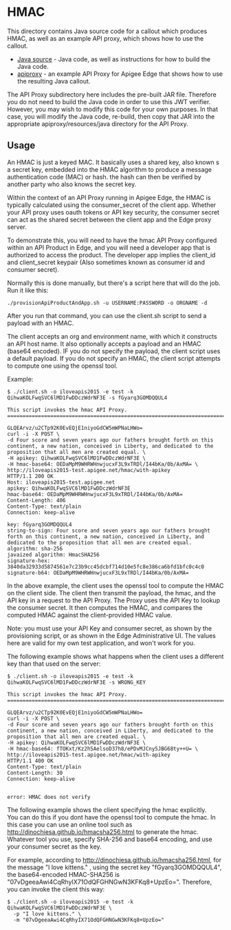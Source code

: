 # HMAC

This directory contains Java source code for a callout which produces HMAC,
as well as an example API proxy, which shows how to use the callout. 


- [Java source](callout) - Java code, as well as instructions for how to build the Java code.
- [apiproxy](apiproxy) - an example API Proxy for Apigee Edge that shows how to use the resulting Java callout.


The API Proxy subdirectory here includes the pre-built JAR file. Therefore you do not need to build the Java code in order to use this JWT verifier. However, you may wish to modify this code for your own purposes. In that case, you will modify the Java code, re-build, then copy that JAR into the appropriate apiproxy/resources/java directory for the API Proxy. 


## Usage 

An HMAC is just a keyed MAC. It basically uses a shared key, also known s a secret key, embedded into the HMAC algorithm to produce a message authentication code (MAC) or hash.  the hash can then be verified by another party who also knows the secret key. 

Within the context of an API Proxy running in Apigee Edge, the HMAC is typically calculated using the consumer_secret of the client app.  Whether your API proxy uses oauth tokens or API key security, the consumer secret can act as the shared secret between the client app and the Edge proxy server. 

To demonstrate this, you will need to have the hmac API Proxy configured within an API 
Product in Edge, and you will need a developer app that is authorized to access the product. The developer app implies the client_id and client_secret keypair (Also sometimes known as consumer id and consumer secret). 

Normally this is done manually, but there's a script here that will do the job.  Run it like this: 

```
./provisionApiProductAndApp.sh -u USERNAME:PASSWORD -o ORGNAME -d 
```


After you run that command, you can use the client.sh script to send a payload with an HMAC. 

The client accepts an org and environment name, with which it constructs an API host name.
It also optionally accepts a payload and an HMAC (base64 encoded).  IF you do not specify the payload, the client script uses a default payload. If you do not specify an HMAC, the client script attempts to compute one using the openssl tool. 


Example: 

```
$ ./client.sh -o iloveapis2015 -e test -k QihwaKOLFwqSVC6lMD1FwDDczWdrNF3E -s fGyarq3GOMDQQUL4 

This script invokes the hmac API Proxy.
==============================================================================

GLQEArvz/u2CTp92K0EvEQjE1niyoGdCW5mWPNaLHWo=
curl -i -X POST \
-d Four score and seven years ago our fathers brought forth on this continent, a new nation, conceived in Liberty, and dedicated to the proposition that all men are created equal. \
-H apikey: QihwaKOLFwqSVC6lMD1FwDDczWdrNF3E \
-H hmac-base64: OEDaMpM9WHRWHnwjucxF3L9xTRDl/I44bKa/0b/AxMA= \
http://iloveapis2015-test.apigee.net/hmac/with-apikey
HTTP/1.1 200 OK
Host: iloveapis2015-test.apigee.net
apikey: QihwaKOLFwqSVC6lMD1FwDDczWdrNF3E
hmac-base64: OEDaMpM9WHRWHnwjucxF3L9xTRDl/I44bKa/0b/AxMA=
Content-Length: 406
Content-Type: text/plain
Connection: keep-alive

key: fGyarq3GOMDQQUL4
string-to-sign: Four score and seven years ago our fathers brought forth on this continent, a new nation, conceived in Liberty, and dedicated to the proposition that all men are created equal.
algorithm: sha-256
javaized algorithm: HmacSHA256
signature-hex: 3840da32933d5874561e7c23b9cc45dcbf714d10e5fc8e386ca6bfd1bfc0c4c0
signature-b64: OEDaMpM9WHRWHnwjucxF3L9xTRDl/I44bKa/0b/AxMA=

```

In the above example, 
the client uses the openssl tool to compute the HMAC on the client side. The client then transmit the payload, the hmac, and the API key in a request to the API Proxy.  The Proxy uses the API Key to lookup the consumer secret. It then computes the HMAC, and compares the computed HMAC against the client-provided HMAC value. 

Note: you must use your API Key and consumer secret, as shown by the provisioning script, or as shown in the Edge Administrative UI.  The values here are valid for my own test application, and won't work for you.


The following example shows what happens when the client uses a different key than that used on the server:


```
$ ./client.sh -o iloveapis2015 -e test -k QihwaKOLFwqSVC6lMD1FwDDczWdrNF3E -s WRONG_KEY 

This script invokes the hmac API Proxy.
==============================================================================

GLQEArvz/u2CTp92K0EvEQjE1niyoGdCW5mWPNaLHWo=
curl -i -X POST \
-d Four score and seven years ago our fathers brought forth on this continent, a new nation, conceived in Liberty, and dedicated to the proposition that all men are created equal. \
-H apikey: QihwaKOLFwqSVC6lMD1FwDDczWdrNF3E \
-H hmac-base64: fTOKxt/Kz2h5AelsoD37h8/ePDvMJCny5JBG68ty++U= \
http://iloveapis2015-test.apigee.net/hmac/with-apikey
HTTP/1.1 400 OK
Content-Type: text/plain
Content-Length: 30
Connection: keep-alive


error: HMAC does not verify
```

The following example shows the client specifying the hmac explicitly.  
You can do this if you dont have the openssl tool to compute the hmac. In this case you can use an online tool such as http://dinochiesa.github.io/hmacsha256.html to generate the hmac. Whatever tool you use, specify SHA-256 and base64 encoding, and use your consumer secret as the key. 

For example, according to http://dinochiesa.github.io/hmacsha256.html, for the message "I love kittens." , using the secret key "fGyarq3GOMDQQUL4", the base64-encoded HMAC-SHA256 is "07vDgeeaAwi4CqRhyIX71OdQFGHNGwN3KFKq8+UpzEo=".  Therefore, you can invoke the client this way: 


```
$ ./client.sh -o iloveapis2015 -e test -k QihwaKOLFwqSVC6lMD1FwDDczWdrNF3E \
  -p "I love kittens." \
  -m "07vDgeeaAwi4CqRhyIX71OdQFGHNGwN3KFKq8+UpzEo="
```
